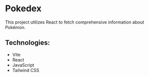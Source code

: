 # Pokedex
This project utilizes React to fetch comprehensive information about Pokémon.

## Technologies:
- Vite
- React
- JavaScript
- Tailwind CSS
